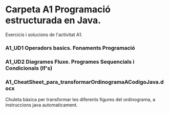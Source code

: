 # Carpeta A1 Programació estructurada en Java.

Exercicis i solucions de l'activitat A1.

### A1_UD1 Operadors basics. Fonaments Programació

### A1_UD2 Diagrames Fluxe. Programes Sequencials i Condicionals (If's)

### A1_CheatSheet_para_transformarOrdinogramaACodigoJava.docx

 Chuleta bàsica per transformar les diferents figures del ordinograma, a instruccions java automaticament.


